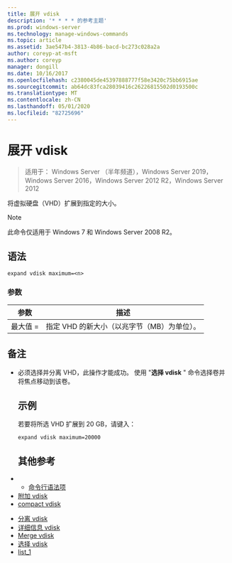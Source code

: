```yaml
---
title: 展开 vdisk
description: '* * * * 的参考主题'
ms.prod: windows-server
ms.technology: manage-windows-commands
ms.topic: article
ms.assetid: 3ae547b4-3813-4b86-bacd-bc273c028a2a
author: coreyp-at-msft
ms.author: coreyp
manager: dongill
ms.date: 10/16/2017
ms.openlocfilehash: c2380045de45397888777f58e3420c75bb6915ae
ms.sourcegitcommit: ab64dc83fca28039416c26226815502d0193500c
ms.translationtype: MT
ms.contentlocale: zh-CN
ms.lasthandoff: 05/01/2020
ms.locfileid: "82725696"
---
```

# <a name="expand-vdisk"></a>展开 vdisk

> 适用于： Windows Server （半年频道），Windows Server 2019，Windows Server 2016，Windows Server 2012 R2，Windows Server 2012

将虚拟硬盘（VHD）扩展到指定的大小。
> [!NOTE]
> 此命令仅适用于 Windows 7 和 Windows Server 2008 R2。
> ## <a name="syntax"></a>语法
> ```
> expand vdisk maximum=<n>
> ```
> ### <a name="parameters"></a>参数
> 
> |  参数  |                      描述                      |
> |-------------|-------------------------------------------------------|
> | 最大值 =<n> | 指定 VHD 的新大小（以兆字节（MB）为单位）。 |
> 
> ## <a name="remarks"></a>备注
> - 必须选择并分离 VHD，此操作才能成功。 使用 "**选择 vdisk** " 命令选择卷并将焦点移动到该卷。
>   ## <a name="examples"></a>示例
>   若要将所选 VHD 扩展到 20 GB，请键入：
>   ```
>   expand vdisk maximum=20000
>   ```
>   ## <a name="additional-references"></a>其他参考
> - - [命令行语法项](command-line-syntax-key.md)
> - [附加 vdisk](attach-vdisk.md)
> - [compact vdisk](compact-vdisk.md)

-   [分离 vdisk](detach-vdisk.md)
-   [详细信息 vdisk](detail-vdisk.md)
-   [Merge vdisk](merge-vdisk.md)
-   [选择 vdisk](select-vdisk.md)
-   [list_1](list_1.md)

